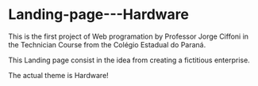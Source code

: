 # Landing-page---Hardware

This is the first project of Web programation by Professor Jorge Ciffoni in the Technician Course from the Colégio Estadual do Paraná.

This Landing page consist in the idea from creating a fictitious enterprise.

The actual theme is Hardware!

